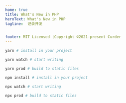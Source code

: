 ```yaml
---
home: true
title: What's New in PHP
heroText: What's New in PHP
tagline:  记录开发


footer: MIT Licensed |Copyright ©2021-present Curder
---
```



<CodeGroup>
  <CodeGroupItem title="YARN" active>

```bash
yarn # install in your project

yarn watch # start writing

yarn prod # build to static files
```

  </CodeGroupItem>

  <CodeGroupItem title="NPM">

```bash
npm install # install in your project

npx watch # start writing

npx prod # build to static files
```

  </CodeGroupItem>
</CodeGroup>
